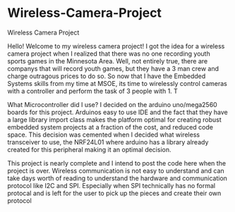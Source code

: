 # Wireless-Camera-Project
Wireless Camera Project 


Hello! Welcome to my wireless camera project! I got the idea for a wireless camera project when I realized
that there was no one recording youth sports games in the Minnesota Area. Well, not entirely true, there are
companys that will record youth games, but they have a 3 man crew and charge outragous prices to do so. So now
that I have the Embedded Systems skills from  my time at MSOE, its time to wirelessly control cameras with
a controller and perform the task of 3 people with 1. T

What Microcontroller did I use? I decided on the arduino uno/mega2560 boards for this project. Arduinos easy 
to use IDE and the fact that they have a large library import class makes the platform optimal for creating
robust embedded system projects at a fraction of the cost, and reduced code space. This decision was cemented
when I decided what wireless transceiver to use, the NRF24L01 where arduino has a library already created for 
this peripheral making it an optimal decision.

This project is nearly complete and I intend to post the code here when the project is over. 
Wireless communication is not easy to understand and can take days worth of reading to understand the hardware
and communication protocol like I2C and SPI. Especially when SPI technically has no formal protocal and is
left for the user to pick up the pieces and create their own protocol



